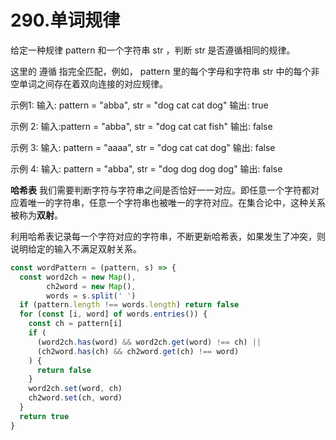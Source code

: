 # 290.单词规律
给定一种规律 pattern 和一个字符串 str ，判断 str 是否遵循相同的规律。

这里的 遵循 指完全匹配，例如， pattern 里的每个字母和字符串 str 中的每个非空单词之间存在着双向连接的对应规律。

示例1:
输入: pattern = "abba", str = "dog cat cat dog"
输出: true

示例 2:
输入:pattern = "abba", str = "dog cat cat fish"
输出: false

示例 3:
输入: pattern = "aaaa", str = "dog cat cat dog"
输出: false

示例 4:
输入: pattern = "abba", str = "dog dog dog dog"
输出: false

**哈希表**
我们需要判断字符与字符串之间是否恰好一一对应。即任意一个字符都对应着唯一的字符串，任意一个字符串也被唯一的字符对应。在集合论中，这种关系被称为**双射**。

利用哈希表记录每一个字符对应的字符串，不断更新哈希表，如果发生了冲突，则说明给定的输入不满足双射关系。

```js
const wordPattern = (pattern, s) => {
  const word2ch = new Map(),
        ch2word = new Map(),
        words = s.split(' ')
  if (pattern.length !== words.length) return false
  for (const [i, word] of words.entries()) {
    const ch = pattern[i]
    if (
      (word2ch.has(word) && word2ch.get(word) !== ch) || 
      (ch2word.has(ch) && ch2word.get(ch) !== word)
    ) {
      return false
    }
    word2ch.set(word, ch)
    ch2word.set(ch, word)
  }
  return true
}
```